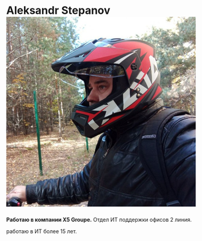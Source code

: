 # Aleksandr Stepanov ![Фото AleksST](aleksst.jpg)

**Работаю в компании X5 Groupe.** Отдел ИТ поддержки офисов 2 линия.

работаю в ИТ более 15 лет.

